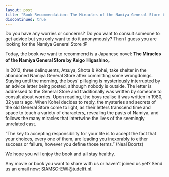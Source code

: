 ```yaml
---
layout: post
title: "Book Recommendation: The Miracles of the Namiya General Store by Keigo Higashino"
discontinued: true
---
```

Do you have any worries or concerns? Do you want to consult someone to get advice but you only want to do it anonymously? Then I guess you are looking for the Namiya General Store :P

Today, the book we want to recommend is a Japanese novel: **The Miracles of the Namiya General Store by Keigo Higashino**。

In 2012, three delinquents, Atsuya, Shota & Kohei, take shelter in the abandoned Namiya General Store after committing some wrongdoings. Staying until the morning, the boys' pillaging is mysteriously interrupted by an advice letter being posted, although nobody is outside. The letter is addressed to the General Store and traditionally was written by someone to consult about worries. Upon reading, the boys realise it was written in 1980, 32 years ago. When Kohei decides to reply, the mysteries and secrets of the old General Store come to light, as their letters transcend time and space to touch a variety of characters, revealing the pasts of Namiya, and follows the many miracles that intertwine the lives of the seemingly unrelated cast.
  
“The key to accepting responsibility for your life is to accept the fact that your choices, every one of them, are leading you inexorably to either success or failure, however you define those terms.” (Neal Boortz)


We hope you will enjoy the book and all stay healthy.


Any movie or book you want to share with us or haven't joined us yet? Send us an email now: [SIAMSC-EWI@tudelft.nl].

[SIAMSC-EWI@tudelft.nl]: mailto:SIAMSC-EWI@tudelft.nl

